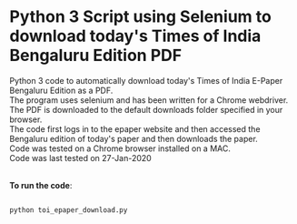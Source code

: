 # Python 3 Script using Selenium to download today's Times of India Bengaluru Edition PDF

<p>
Python 3 code to automatically download today's Times of India E-Paper Bengaluru Edition as a PDF.<br />
The program uses selenium and has been written for a Chrome webdriver. <br />
The PDF is downloaded to the default downloads folder specified in your browser. <br />
The code first logs in to the epaper website and then accessed the Bengaluru edition of today's paper and then downloads the paper. <br />
Code was tested on a Chrome browser installed on a MAC. <br />
Code was last tested on 27-Jan-2020 <br /> <br />

<b>To run the code</b>:
<br />
<pre><code>
python toi_epaper_download.py
</code></pre>
